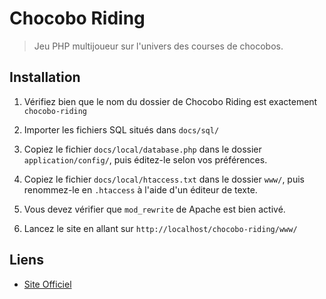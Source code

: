 Chocobo Riding
==============

> Jeu PHP multijoueur sur l'univers des courses de chocobos.


Installation
------------

1. Vérifiez bien que le nom du dossier de Chocobo Riding est exactement `chocobo-riding`

2. Importer les fichiers SQL situés dans `docs/sql/`

3. Copiez le fichier `docs/local/database.php` dans le dossier `application/config/`, puis éditez-le selon vos préférences.

4. Copiez le fichier `docs/local/htaccess.txt` dans le dossier `www/`, puis renommez-le en `.htaccess` à l'aide d'un éditeur de texte.

5. Vous devez vérifier que `mod_rewrite` de Apache est bien activé.

6. Lancez le site en allant sur `http://localhost/chocobo-riding/www/`


Liens
-----

* [Site Officiel](http://chocobo-riding.com)